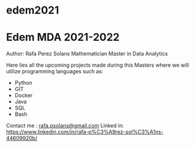 # edem2021
# Edem MDA 2021-2022

Author: Rafa Perez Solans
Mathematician
Master in Data Analytics

Here lies all the upcoming projects made during this Masters where we will utilize programming languages such as:
 - Python
 - GIT
 - Docker
 - Java
 - SQL
 - Bash


Contact me : rafa.psolans@gmail.com
Linked in: https://www.linkedin.com/in/rafa-p%C3%A9rez-sol%C3%A1ns-44609920b/
